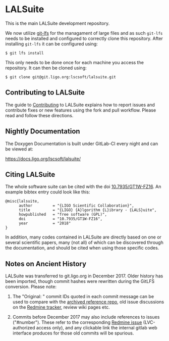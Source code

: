 # LALSuite

This is the main LALSuite development repository.

We now utilize [git-lfs](https://wiki.ligo.org/DASWG/GitLFS#Install_the_git_LFS_client) for the managament of large files and as such `git-lfs` needs to be installed and configured to correctly clone this repository. After installing `git-lfs` it can be configured using:

```
$ git lfs install
```

This only needs to be done once for each machine you access the repository. It can then be cloned using:

```
$ git clone git@git.ligo.org:lscsoft/lalsuite.git
```

## Contributing to LALSuite

The guide to [Contributing](https://git.ligo.org/lscsoft/lalsuite/blob/master/CONTRIBUTING.md) to LALSuite explains how to report issues and contribute fixes or new features using the fork and pull workflow. Please read and follow these directions.

## Nightly Documentation

The Doxygen Documentation is built under GitLab-CI every night and can be viewed at:

https://docs.ligo.org/lscsoft/lalsuite/

## Citing LALSuite

The whole software suite can be cited with the doi
[10.7935/GT1W-FZ16](https://doi.org/10.7935/GT1W-FZ16).
An example bibtex entry could look like this:
```
@misc{lalsuite,
      author         = "{LIGO Scientific Collaboration}",
      title          = "{LIGO} {A}lgorithm {L}ibrary - {LALS}uite",
      howpublished   = "free software (GPL)",
      doi            = "10.7935/GT1W-FZ16",
      year           = "2018"
}
```
In addition, many codes contained in LALSuite are directly based on
one or several scientific papers,
many (not all) of which can be discovered through the documentation,
and should be cited when using those specific codes.

## Notes on Ancient History

LALSuite was transferred to git.ligo.org in December 2017. Older history has been imported, though commit hashes were rewritten during the GitLFS conversion. Please note:

1. The "Original: " commit IDs quoted in each commit message can be used to compare with the [archived reference repo](https://git.ligo.org/lscsoft/lalsuite-archive), old issue discussions on the [Redmine tracker](https://bugs.ligo.org/redmine/projects/lalsuite), review wiki pages etc.

1. Commits before December 2017 may also include references to issues ("#number"). These refer to the corresponding [Redmine issue](https://bugs.ligo.org/redmine/projects/lalsuite) (LVC-authorized access only), and any clickable link the internal gitlab web interface produces for those old commits will be spurious.
